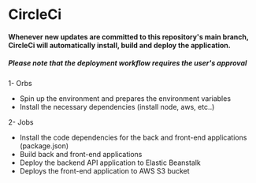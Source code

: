 # CircleCi
#### Whenever new updates are committed to this repository's main branch, CircleCi will automatically install, build and deploy the application.
##### Please note that the deployment workflow requires the user's approval

1- Orbs
-   Spin up the environment and prepares the environment variables
-   Install the necessary dependencies (install node, aws, etc..)

2- Jobs
-   Install the code dependencies for the back and front-end applications (package.json)
-   Build back and front-end applications
-   Deploy the backend API application to Elastic Beanstalk
-   Deploys the front-end application to AWS S3 bucket